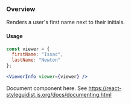 ### Overview
Renders a user's first name next to their initials.

#### Usage

```jsx
const viewer = {
  firstName: "Issac",
  lastName: "Newton"
};

<ViewerInfo viewer={viewer} />
```

Document component here. See https://react-styleguidist.js.org/docs/documenting.html
